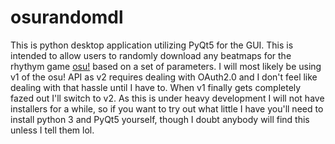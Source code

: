 # osurandomdl

This is python desktop application utilizing PyQt5 for the GUI. This is intended to allow users to randomly download any beatmaps for the rhythym game [osu!](https://osu.ppy.sh/home) based on a set of parameters. I will most likely be using v1 of the osu! API as v2 requires dealing with OAuth2.0 and I don't feel like dealing with that hassle until I have to. When v1 finally gets completely fazed out I'll switch to v2. As this is under heavy development I will not have installers for a while, so if you want to try out what little I have you'll need to install python 3 and PyQt5 yourself, though I doubt anybody will find this unless I tell them lol.